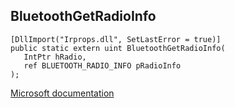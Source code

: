 ## BluetoothGetRadioInfo

```
[DllImport("Irprops.dll", SetLastError = true)]
public static extern uint BluetoothGetRadioInfo(
   IntPtr hRadio,
   ref BLUETOOTH_RADIO_INFO pRadioInfo
);
```

[Microsoft documentation](https://docs.microsoft.com/en-us/windows/win32/api/bluetoothapis/nf-bluetoothapis-bluetoothgetradioinfo)
